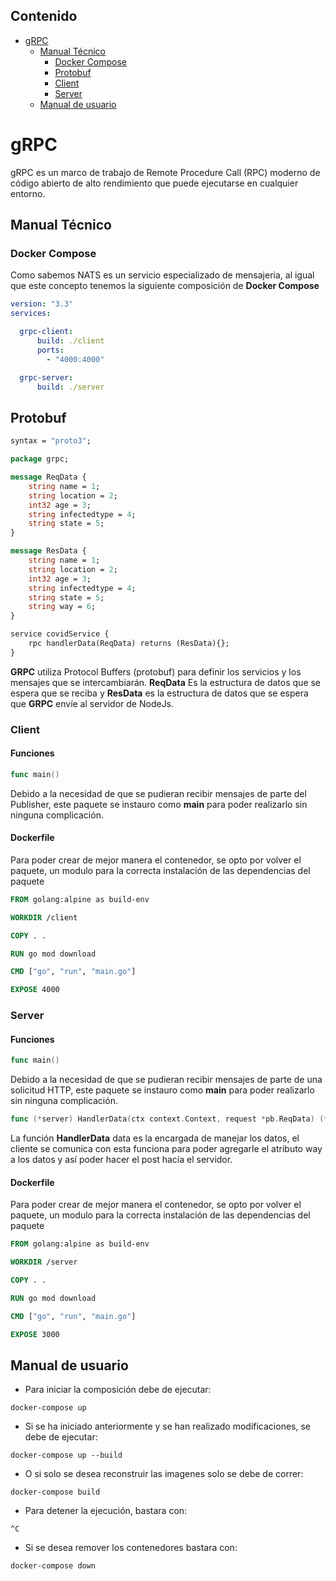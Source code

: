 ## Contenido
- [gRPC](#grpc)
  * [Manual Técnico](#manual-técnico)
    + [Docker Compose](#docker-compose)
    + [Protobuf](#protobuf)
    + [Client](#client)
    + [Server](#server)
  * [Manual de usuario](#manual-de-usuario)
# gRPC
gRPC es un marco de trabajo de Remote Procedure Call (RPC) moderno de código abierto de alto rendimiento que puede ejecutarse en cualquier entorno.
## Manual Técnico
### Docker Compose
Como sabemos NATS es un servicio especializado de mensajeria, al igual que este concepto tenemos la siguiente composición de **Docker Compose**
```yml
version: "3.3"
services:

  grpc-client:
      build: ./client
      ports:
        - "4000:4000"

  grpc-server:
      build: ./server
```
## Protobuf
```proto
syntax = "proto3";

package grpc;

message ReqData {
    string name = 1;
    string location = 2;
    int32 age = 3;
    string infectedtype = 4;
    string state = 5;
}

message ResData {
    string name = 1;
    string location = 2;
    int32 age = 3;
    string infectedtype = 4;
    string state = 5;
    string way = 6;
}

service covidService {
    rpc handlerData(ReqData) returns (ResData){};
}
```
**GRPC** utiliza Protocol Buffers (protobuf) para definir los servicios y los mensajes que se intercambiarán.
**ReqData** Es la estructura de datos que se espera que se reciba y **ResData** es la estructura de datos que se espera que **GRPC** envíe al servidor de NodeJs.

### Client
#### Funciones
```go
func main()
```
Debido a la necesidad de que se pudieran recibir mensajes de parte del Publisher, este paquete se instauro como **main** para poder realizarlo sin ninguna complicación.
#### Dockerfile
Para poder crear de mejor manera el contenedor, se opto por volver el paquete, un modulo para la correcta instalación de las dependencias del paquete
```Dockerfile
FROM golang:alpine as build-env

WORKDIR /client

COPY . .

RUN go mod download

CMD ["go", "run", "main.go"]

EXPOSE 4000
```
### Server
#### Funciones
```go
func main()
```
Debido a la necesidad de que se pudieran recibir mensajes de parte de una solicitud HTTP, este paquete se instauro como **main** para poder realizarlo sin ninguna complicación.
```go
func (*server) HandlerData(ctx context.Context, request *pb.ReqData) (*pb.ResData, error)
```
La función **HandlerData** data es la encargada de manejar los datos, el cliente se comunica con esta funciona para poder agregarle el atributo way a los datos y así poder hacer el post hacía el servidor.
#### Dockerfile
Para poder crear de mejor manera el contenedor, se opto por volver el paquete, un modulo para la correcta instalación de las dependencias del paquete
```Dockerfile
FROM golang:alpine as build-env

WORKDIR /server

COPY . .

RUN go mod download

CMD ["go", "run", "main.go"]

EXPOSE 3000
```
## Manual de usuario
- Para iniciar la composición debe de ejecutar:

```
docker-compose up
```
- Si se ha iniciado anteriormente y se han realizado modificaciones, se debe de ejecutar:
```
docker-compose up --build
```
- O si solo se desea reconstruir las imagenes solo se debe de correr:
```
docker-compose build
```
- Para detener la ejecución, bastara con:
```
^C
```
- Si se desea remover los contenedores  bastara con:
```
docker-compose down
```